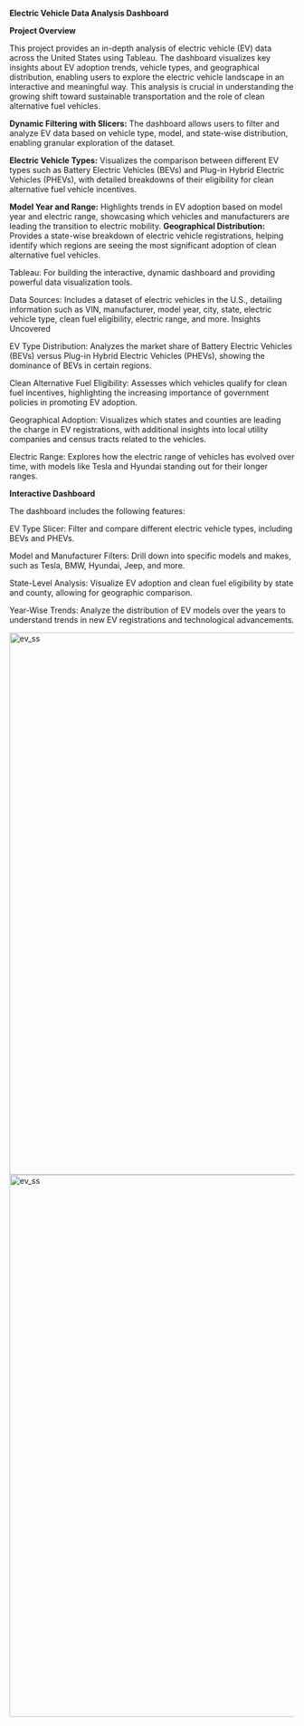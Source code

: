 **Electric Vehicle Data Analysis Dashboard**

**Project Overview**

This project provides an in-depth analysis of electric vehicle (EV) data across the United States using Tableau. The dashboard visualizes key insights about EV adoption trends, vehicle types, and geographical distribution, enabling users to explore the electric vehicle landscape in an interactive and meaningful way. This analysis is crucial in understanding the growing shift toward sustainable transportation and the role of clean alternative fuel vehicles.


**Dynamic Filtering with Slicers:** The dashboard allows users to filter and analyze EV data based on vehicle type, model, and state-wise distribution, enabling granular exploration of the dataset.

**Electric Vehicle Types:** Visualizes the comparison between different EV types such as Battery Electric Vehicles (BEVs) and Plug-in Hybrid Electric Vehicles (PHEVs), with detailed breakdowns of their eligibility for clean alternative fuel vehicle incentives.

**Model Year and Range:** Highlights trends in EV adoption based on model year and electric range, showcasing which vehicles and manufacturers are leading the transition to electric mobility.
**Geographical Distribution:** Provides a state-wise breakdown of electric vehicle registrations, helping identify which regions are seeing the most significant adoption of clean alternative fuel vehicles.

Tableau: For building the interactive, dynamic dashboard and providing powerful data visualization tools.

Data Sources: Includes a dataset of electric vehicles in the U.S., detailing information such as VIN, manufacturer, model year, city, state, electric vehicle type, clean fuel eligibility, electric range, and more.
Insights Uncovered

EV Type Distribution: Analyzes the market share of Battery Electric Vehicles (BEVs) versus Plug-in Hybrid Electric Vehicles (PHEVs), showing the dominance of BEVs in certain regions.

Clean Alternative Fuel Eligibility: Assesses which vehicles qualify for clean fuel incentives, highlighting the increasing importance of government policies in promoting EV adoption.

Geographical Adoption: Visualizes which states and counties are leading the charge in EV registrations, with additional insights into local utility companies and census tracts related to the vehicles.

Electric Range: Explores how the electric range of vehicles has evolved over time, with models like Tesla and Hyundai standing out for their longer ranges.

**Interactive Dashboard**

The dashboard includes the following features:

EV Type Slicer: Filter and compare different electric vehicle types, including BEVs and PHEVs.

Model and Manufacturer Filters: Drill down into specific models and makes, such as Tesla, BMW, Hyundai, Jeep, and more.

State-Level Analysis: Visualize EV adoption and clean fuel eligibility by state and county, allowing for geographic comparison.

Year-Wise Trends: Analyze the distribution of EV models over the years to understand trends in new EV registrations and technological advancements.






<img width="957" alt="ev_ss" src="https://github.com/user-attachments/assets/6eaea4f8-0734-410e-937f-c14b745a62c8">





















<img width="957" alt="ev_ss" src="https://github.com/user-attachments/assets/447d3cb7-5296-4000-8f5f-045ef6dae810">
